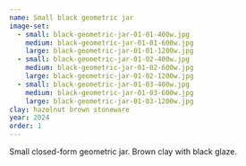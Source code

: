 ```yaml
---
name: Small black geometric jar
image-set:
  - small: black-geometric-jar-01-01-400w.jpg
    medium: black-geometric-jar-01-01-600w.jpg
    large: black-geometric-jar-01-01-1200w.jpg
  - small: black-geometric-jar-01-02-400w.jpg
    medium: black-geometric-jar-01-02-600w.jpg
    large: black-geometric-jar-01-02-1200w.jpg
  - small: black-geometric-jar-01-03-400w.jpg
    medium: black-geometric-jar-01-03-600w.jpg
    large: black-geometric-jar-01-03-1200w.jpg
clay: hazelnut brown stoneware
year: 2024
order: 1
---
```


Small closed-form geometric jar. Brown clay with black glaze.